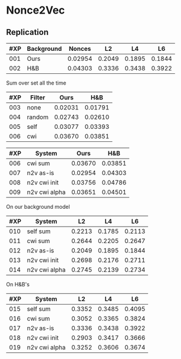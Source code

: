 # Nonce2Vec

## Replication
| #XP | Background| Nonces | L2 | L4 | L6 |
| --- | --- | --- | --- | --- | --- |
| 001 | Ours | 0.02954 | 0.2049 | 0.1895 | 0.1844 |
| 002 | H&B | 0.04303 | 0.3336 | 0.3438 | 0.3922 |


Sum over set all the time

| #XP | Filter | Ours | H&B |
| --- | --- | --- | --- |
| 003 | none | 0.02031 | 0.01791 |
| 004 | random | 0.02743 | 0.02610 |
| 005 | self | 0.03077 | 0.03393 |
| 006 | cwi | 0.03670 | 0.03851 |


| #XP | System | Ours | H&B |
| --- | --- | --- | --- |
| 006 | cwi sum | 0.03670 | 0.03851 |
| 007 | n2v as-is | 0.02954 | 0.04303 |
| 008 | n2v cwi init | 0.03756 | 0.04786 |
| 009 | n2v cwi alpha | 0.03651 | 0.04501 |


On our background model

| #XP | System | L2 | L4 | L6 |
| --- | --- | --- | --- | --- |
| 010 | self sum | 0.2213 | 0.1785 | 0.2113 |
| 011 | cwi sum | 0.2644 | 0.2205 | 0.2647 |
| 012 | n2v as-is | 0.2049 | 0.1895 | 0.1844 |
| 013 | n2v cwi init | 0.2698 | 0.2176 | 0.2711 |
| 014 | n2v cwi alpha | 0.2745 | 0.2139 | 0.2734 |

On H&B's

| #XP | System | L2 | L4 | L6 |
| --- | --- | --- | --- | --- |
| 015 | self sum | 0.3352 | 0.3485 | 0.4095 |
| 016 | cwi sum | 0.3052 | 0.3365 | 0.3824 |
| 017 | n2v as-is | 0.3336 | 0.3438 | 0.3922 |
| 018 | n2v cwi init | 0.2903 | 0.3417 | 0.3666 |
| 019 | n2v cwi alpha | 0.3252 | 0.3606 | 0.3674 |
